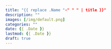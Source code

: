 ```yaml
---
title: "{{ replace .Name "-" " " | title }}"
description: ""
images: [/img/default.png]
categories: ""
date: {{ .Date }}
lastmod: {{ .Date }}
draft: true
---
```


